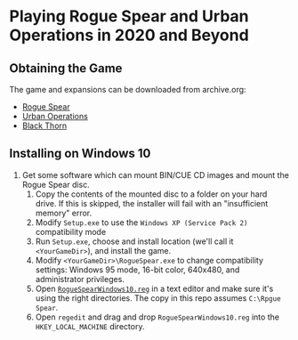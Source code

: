 # Playing Rogue Spear and Urban Operations in 2020 and Beyond

## Obtaining the Game

The game and expansions can be downloaded from archive.org:

* [Rogue Spear](https://archive.org/details/Tom_Clancys_Rainbow_Six_Rogue_Spear_Version_2.05_Red_Storm_Entertainment_1999)
* [Urban Operations](https://archive.org/details/TomClancysRainbowSixRogueSpearMissionPackUrbanOperationsUSA)
* [Black Thorn](https://archive.org/details/TomClancysRainbowSixRogueSpearBlackThornUSA)

## Installing on Windows 10

1. Get some software which can mount BIN/CUE CD images and mount the Rogue Spear disc.
   1. Copy the contents of the mounted disc to a folder on your hard drive. If this is skipped, the installer will fail with an "insufficient memory" error.
   1. Modify `Setup.exe` to use the `Windows XP (Service Pack 2)` compatibility mode
   1. Run `Setup.exe`, choose and install location (we'll call it `<YourGameDir>`), and install the game.
   1. Modify `<YourGameDir>\RogueSpear.exe` to change compatibility settings: Windows 95 mode, 16-bit color, 640x480, and administrator privileges.
   1. Open [`RogueSpearWindows10.reg`](RogueSpearWindows10.reg) in a text editor and make sure it's using the right directories. The copy in this repo assumes `C:\Rpgue Spear`.
   1. Open `regedit` and drag and drop `RogueSpearWindows10.reg` into the `HKEY_LOCAL_MACHINE` directory.
